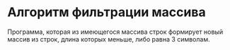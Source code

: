 # Алгоритм фильтрации массива
Программа, которая из имеющегося массива строк формирует новый массив из строк, длина которых меньше, либо равна 3 символам.